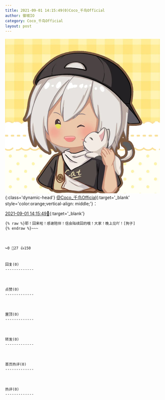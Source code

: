 ```yaml
---
title: 2021-09-01 14:15:49(0)Coco_千鸟Official
author: 御坂IO
category: Coco_千鸟Official
layout: post
---
```


![img](/images/85e485bc0dbd0cde4d15f24d7cffe9704618ad10.jpg){:class='dynamic-head'}
[@Coco_千鸟Official](https://space.bilibili.com/1891728206/dynamic){:target='_blank' style='color:orange;vertical-align: middle;'}：

[2021-09-01 14:15:49🔗](https://t.bilibili.com/565383262852563645){:target='_blank'}

~~~
{% raw %}耶！回来啦！感谢陪伴！信会陆续回的哦！大家！晚上见吖！[狗子]
{% endraw %}~~~



↪️0 💬27 👍150


回复(0)
-------------



点赞(0)
-------------



置顶(0)
-------------



转发(0)
-------------



首页热评(0)
-------------



热评(0)
-------------



